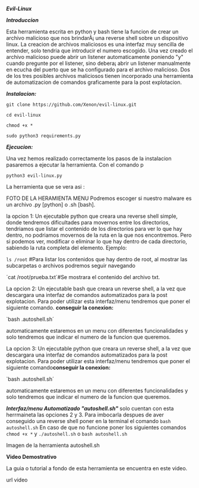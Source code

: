 ***Evil-Linux***

***Introduccion***

Esta herramienta escrita en python y bash tiene la funcion de crear un archivo malicioso que nos brindarÃ¡ una reverse shell sobre un dispositivo linux.
La creacion de archivos maliciosos es una interfaz muy sencilla de entender, solo tendria que introducir el numero escogido.
Una vez creado el archivo malicioso puede abrir un listener automaticamente poniendo "y" cuando pregunte por el listener, sino debera¡ abrir un listener manualmente en ecucha del puerto que se ha configurado para el archivo malicioso.
Dos de los tres posibles archivos maliciosos tienen incorporado una herramienta de automatizacion de comandos graficamente para la post explotacion.



***Instalacion:*** 

`git clone https://github.com/Xenon/evil-linux.git`

`cd evil-linux`

`chmod +x *`

`sudo python3 requirements.py`



***Ejecucion:***

Una vez hemos realizado correctamente los pasos de la instalacion pasaremos a ejecutar la herramienta.
Con el comando p

`python3 evil-linux.py` 

La herramienta que se vera asi :


FOTO DE LA HERAMIENTA MENU
Podremos escoger si nuestro malware es un archivo .py [python] o .sh [bash]. 

la opcion 1: Un ejecutable python que creara una reverse shell simple, donde tendremos dificultades para movernos entre los directorios, tendriamos que listar el contenido de los directorios para ver lo que hay dentro, no podriamos movernos de la ruta en la que nos encontremos. Pero si podemos ver, modificar o eliminar lo que hay dentro de cada directorio, sabiendo la ruta completa del elemento.
Ejemplo: 

`ls /root` #Para listar los contenidos que hay dentro de root, al mostrar las subcarpetas o archivos podremos seguir navegando

´cat /root/prueba.txt´#Se mostrara el contenido del archivo txt.

La opcion 2: Un ejecutable bash que creara un reverse shell, a la vez que descargara una interfaz de comandos automatizados para la post explotacion.
Para poder utilizar esta interfaz/menu tendremos que poner el siguiente comando. 
**conseguir la conexion:** 

`bash .autoshell.sh´ 

automaticamente estaremos en un menu con diferentes funcionalidades y solo tendremos que indicar el numero de la funcion que queremos.

La opcion 3: Un ejecutable python que creara un reverse shell, a la vez que descargara una interfaz de comandos automatizados para la post explotacion.
Para poder utilizar esta interfaz/menu tendremos que poner el siguiente comando**conseguir la conexion:** 

`bash .autoshell.sh´ 

automaticamente estaremos en un menu con diferentes funcionalidades y solo tendremos que indicar el numero de la funcion que queremos.

***Interfaz/menu Automatizado "autoshell.sh"***
solo cuentan con esta herrmaineta las opciones  2 y 3. Para imbocarla despues de aver conseguido una reverse shell poner en la terminal el comando `bash autoshell.sh`
En caso de que no funcione poner los siguientes comandos `chmod +x *` y `./autoshell.sh` o `bash autoshell.sh`

Imagen de la herramienta autoshell.sh


**Video Demostrativo**

La guia o tutorial a fondo de esta herramienta se encuentra en este video.

url video
















